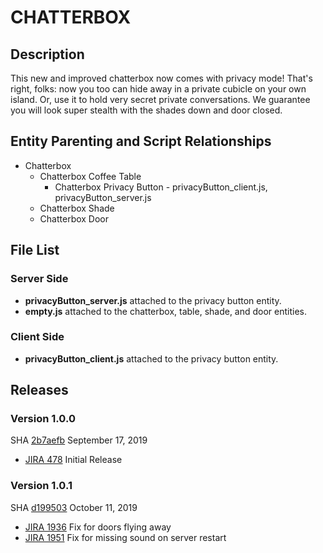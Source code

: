 # CHATTERBOX

## Description
This new and improved chatterbox now comes with privacy mode! That's right, folks: now you too can hide away in a private cubicle on your own island. Or, use it to hold very secret private conversations. We guarantee you will look super stealth with the shades down and door closed.

## Entity Parenting and Script Relationships
* Chatterbox
    * Chatterbox Coffee Table
        * Chatterbox Privacy Button - privacyButton_client.js, privacyButton_server.js
    * Chatterbox Shade
    * Chatterbox Door

## File List
### Server Side
* **privacyButton_server.js** attached to the privacy button entity.
* **empty.js** attached to the chatterbox, table, shade, and door entities.

### Client Side
* **privacyButton_client.js** attached to the privacy button entity.

## Releases
### Version 1.0.0
SHA [2b7aefb](https://github.com/highfidelity/hifi-content/commits/2b7aefb) September 17, 2019
- [JIRA 478](https://highfidelity.atlassian.net/browse/DEV-478)   Initial Release

### Version 1.0.1
SHA [d199503](https://github.com/highfidelity/hifi-content/commits/d199503) October 11, 2019
- [JIRA 1936](https://highfidelity.atlassian.net/browse/DEV-1936)   Fix for doors flying away
- [JIRA 1951](https://highfidelity.atlassian.net/browse/DEV-1951)   Fix for missing sound on server restart









